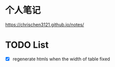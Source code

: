# 个人笔记
https://chrischen3121.github.io/notes/

# TODO List #
- [X] regenerate htmls when the width of table fixed
